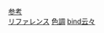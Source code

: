 [参考](https://medium.com/younited-tech-blog/reactception-extending-vs-code-extension-with-webviews-and-react-12be2a5898fd)  
[リファレンス](https://code.visualstudio.com/api/references/vscode-api)
[色調](https://www.w3.org/TR/AERT/#color-contrast)
[bind云々](https://qiita.com/kilo/items/714287a3ea41b4187545)